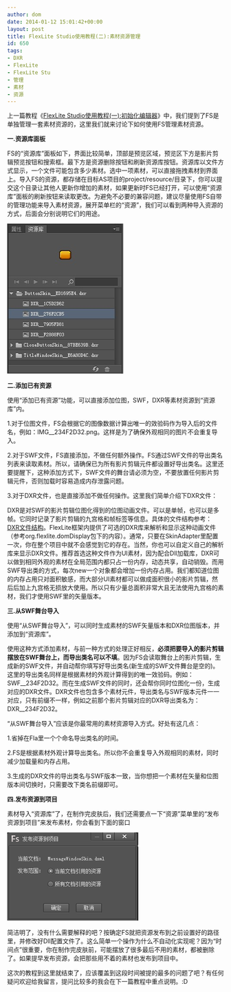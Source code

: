 ```yaml
---
author: dom
date: 2014-01-12 15:01:42+00:00
layout: post
title: FlexLite Studio使用教程(二):素材资源管理
id: 650
tags:
- DXR
- FlexLite
- FlexLite Stu
- 管理
- 素材
- 资源
---
```


上一篇教程《[FlexLite Studio使用教程(一):初始化编辑器](http://blog.domlib.com/articles/639.html)》中，我们提到了FS是单独管理一套素材资源的，这里我们就来讨论下如何使用FS管理素材资源。

**一.资源库面板**

FS的“资源库”面板如下，界面比较简单，顶部是预览区域，预览区下方是影片剪辑预览按钮和搜索框。最下方是资源删除按钮和刷新资源库按钮。资源库以文件方式显示，一个文件可能包含多少素材。选中一项素材，可以直接拖拽素材到界面上。导入FS的资源，都存储在目标AS项目的project/resource/目录下，你可以提交这个目录让其他人更新你增加的素材，如果更新时FS已经打开，可以使用“资源库”面板的刷新按钮来读取更改。为避免不必要的兼容问题，建议尽量使用FS自带的管理功能来导入素材资源，展开菜单栏的“资源”，我们可以看到两种导入资源的方式，后面会分别说明它们的用途。

[![FS_asset2](/uploads/2014/01/FS_asset2.jpg)](/uploads/2014/01/FS_asset2.jpg)

**二.添加已有资源**

使用“添加已有资源”功能，可以直接添加位图，SWF，DXR等素材资源到“资源库”内。

1.对于位图文件，FS会根据它的图像数据计算出唯一的效验码作为导入后的文件名，例如：IMG__234F2D32.png。这样是为了确保外观相同的图片不会重复导入。

2.对于SWF文件，FS直接添加，不做任何额外操作。FS通过SWF文件的导出类名列表来读取素材。所以，请确保已为所有影片剪辑元件都设置好导出类名。这里还要提醒下，这种添加方式下，SWF文件的舞台请必须为空，不要放置任何影片剪辑元件，否则加载时容易造成内存泄露问题。

3.对于DXR文件，也是直接添加不做任何操作。这里我们简单介绍下DXR文件：

DXR是对SWF的影片剪辑位图化得到的位图动画文件。可以是单帧，也可以是多帧。它同时记录了影片剪辑的九宫格和帧标签等信息。具体的文件结构参考：[DXR文件结构](http://wiki.flexlite.org/index.php?doc-view-53)。FlexLite框架内提供了可选的DXR库来解析和显示这种动画文件（参考org.flexlite.domDisplay包下的内容）。通常，只要在SkinAdapter里配置一次，你在整个项目中就不会感觉到它的存在。当然，你也可以自定义自己的解析库来显示DXR文件。推荐首选这种文件作为UI素材，因为配合Dll加载库，DXR可以做到相同外观的素材在全局范围内都只占一份内存，动态共享，自动销毁。而用SWF导出类的方式，每次new一个对象都会增加一份内存占用。我们都知道位图的内存占用只对面积敏感，而大部分UI素材都可以做成面积很小的影片剪辑，然后后加上九宫格无损放大使用。所以只有少量总面积非常大且无法使用九宫格的素材，我们才使用SWF里的矢量版本。

**三.从SWF舞台导入**

使用“从SWF舞台导入”，可以同时生成素材的SWF矢量版本和DXR位图版本，并添加到“资源库”。

使用这种方式添加素材，与前一种方式的处理正好相反，**必须把要导入的影片剪辑摆放在SWF舞台上，而导出类名可以不填**。因为FS会读取舞台上的影片剪辑，生成新的SWF文件，并自动帮你填写好导出类名(新生成的SWF文件舞台是空的)。这里的导出类名同样是根据素材的外观计算得到的唯一效验码。例如：SWF__234F2D32。而在生成SWF文件的同时，还会帮你同时位图化一份，生成对应的DXR文件。DXR文件也包含多个素材元件，导出类名与SWF版本元件一一对应，只有前缀不一样，例如之前那个影片剪辑对应的DXR导出类名为：DXR__234F2D32。

“从SWF舞台导入”应该是你最常用的素材资源导入方式。好处有这几点：

1.省掉在Fla里一个个命名导出类名的时间。

2.FS是根据素材外观计算导出类名。所以你不会重复导入外观相同的素材，同时减少加载量和内存占用。

3.生成的DXR文件的导出类名与SWF版本一致，当你想把一个素材在矢量和位图版本间切换时，只需要改下类名前缀即可。

**四.发布资源到项目**

素材导入“资源库”了，在制作完皮肤后，我们还需要点一下“资源”菜单里的“发布资源到项目”来发布素材，你会看到下面的窗口

[![FS_publish](/uploads/2014/01/FS_publish.png)](/uploads/2014/01/FS_publish.png)

简洁明了，没有什么需要解释的吧？按确定FS就把资源发布到之前设置好的路径里，并修改好Dll配置文件了。这么简单一个操作为什么不自动化实现呢？因为“时间点”很重要，你在制作完皮肤前，可能摆放了很多最后不用的素材，都被删除了。如果提早发布资源，会把那些用不着的素材也发布到项目中。

这次的教程到这里就结束了，应该覆盖到这段时间被提的最多的问题了吧？有任何疑问欢迎给我留言，提问比较多的我会在下一篇教程中重点说明。:D

